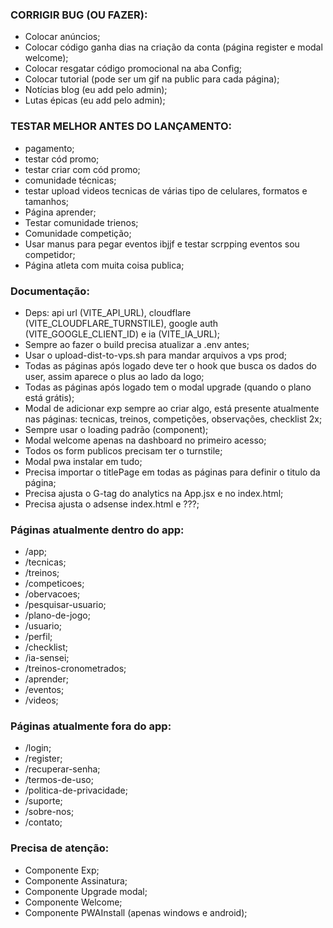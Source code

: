### CORRIGIR BUG (OU FAZER):
- Colocar anúncios;
- Colocar código ganha dias na criação da conta (página register e modal welcome);
- Colocar resgatar código promocional na aba Config;
- Colocar tutorial (pode ser um gif na public para cada página);
- Notícias blog (eu add pelo admin);
- Lutas épicas (eu add pelo admin);


### TESTAR MELHOR ANTES DO LANÇAMENTO:
- pagamento;
- testar cód promo;
- testar criar com cód promo;
- comunidade técnicas;
- testar upload videos tecnicas de várias tipo de celulares, formatos e tamanhos;
- Página aprender;
- Testar comunidade trienos;
- Comunidade competição;
- Usar manus para pegar eventos ibjjf e testar scrpping eventos sou competidor;
- Página atleta com muita coisa publica;


### Documentação:
- Deps: api url (VITE_API_URL), cloudflare (VITE_CLOUDFLARE_TURNSTILE), google auth (VITE_GOOGLE_CLIENT_ID) e ia (VITE_IA_URL);
- Sempre ao fazer o build precisa atualizar a .env antes;
- Usar o upload-dist-to-vps.sh para mandar arquivos a vps prod;
- Todas as páginas após logado deve ter o hook que busca os dados do user, assim aparece o plus ao lado da logo;
- Todas as páginas após logado tem o modal upgrade (quando o plano está grátis);
- Modal de adicionar exp sempre ao criar algo, está presente atualmente nas páginas: tecnicas, treinos, competições, observações, checklist 2x;
- Sempre usar o loading padrão (component);
- Modal welcome apenas na dashboard no primeiro acesso;
- Todos os form publicos precisam ter o turnstile;
- Modal pwa instalar em tudo;
- Precisa importar o titlePage em todas as páginas para definir o titulo da página;
- Precisa ajusta o G-tag do analytics na App.jsx e no index.html;
- Precisa ajusta o adsense index.html e ???;


### Páginas atualmente dentro do app:
- /app;
- /tecnicas;
- /treinos;
- /competicoes;
- /obervacoes;
- /pesquisar-usuario;
- /plano-de-jogo;
- /usuario;
- /perfil;
- /checklist;
- /ia-sensei;
- /treinos-cronometrados;
- /aprender;
- /eventos;
- /videos;


### Páginas atualmente fora do app:
- /login;
- /register;
- /recuperar-senha;
- /termos-de-uso;
- /politica-de-privacidade;
- /suporte;
- /sobre-nos;
- /contato;


### Precisa de atenção:
- Componente Exp;
- Componente Assinatura;
- Componente Upgrade modal;
- Componente Welcome;
- Componente PWAInstall (apenas windows e android);

